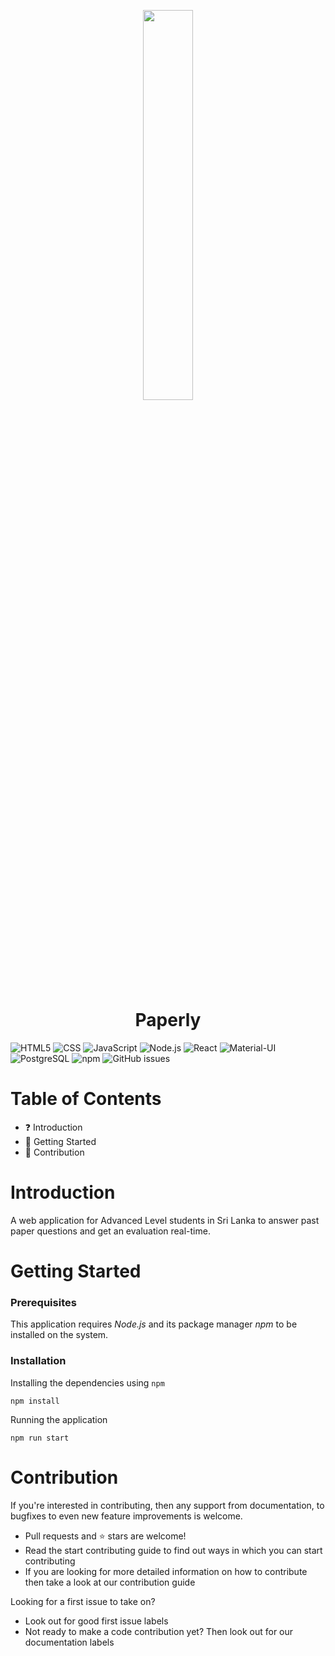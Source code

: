 <p align="center">
<img src="https://raw.githubusercontent.com/IshankaDSenevirathne/Paperly/dev/public/PublicLogo.png" width="40%" align="center" >

</p>

<h1 align="center">
  Paperly
</h1>

![HTML5](https://img.shields.io/badge/-HTML5-333333?style=flat&logo=HTML5)
![CSS](https://img.shields.io/badge/-CSS-333333?style=flat&logo=CSS3&logoColor=1572B6)
![JavaScript](https://img.shields.io/badge/-JavaScript-333333?style=flat&logo=javascript)
![Node.js](https://img.shields.io/badge/-Node.js-333333?style=flat&logo=node.js)
![React](https://img.shields.io/badge/-React-333333?style=flat&logo=react)
![Material-UI](https://img.shields.io/badge/-Material--UI-333333?style=flat&logo=Material-UI&logoColor=0081CB)
![PostgreSQL](https://img.shields.io/badge/-PostgreSQL-336791?style=flat&logo=PostgreSQL)
![npm](https://img.shields.io/npm/v/npm?style=plastic) 
![GitHub issues](https://img.shields.io/github/issues/IshankaDSenevirathne/Paperly)

# Table of Contents

- :question: Introduction
- :rocket: Getting Started
- :clap: Contribution

# Introduction

A web application for Advanced Level students in Sri Lanka to answer past paper questions and get an evaluation real-time.

# Getting Started

### Prerequisites

This application requires _Node.js_ and its package manager _npm_ to be installed on the system.

### Installation

Installing the dependencies using `npm`

```node
npm install
```

Running the application

```node
npm run start
```

# Contribution

If you're interested in contributing, then any support from documentation, to bugfixes to even new feature improvements is welcome.

- Pull requests and ⭐ stars are welcome!
- Read the start contributing guide to find out ways in which you can start contributing
- If you are looking for more detailed information on how to contribute then take a look at our contribution guide

Looking for a first issue to take on?

- Look out for good first issue labels
- Not ready to make a code contribution yet? Then look out for our documentation labels
